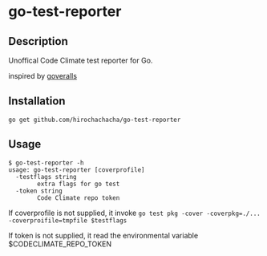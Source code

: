 go-test-reporter
================

Description
-----------

Unoffical Code Climate test reporter for Go.

inspired by [goveralls](https://github.com/mattn/goveralls)

Installation
------------

`go get github.com/hirochachacha/go-test-reporter`

Usage
-----

```
$ go-test-reporter -h
usage: go-test-reporter [coverprofile]
  -testflags string
    	extra flags for go test
  -token string
    	Code Climate repo token
```

If coverprofile is not supplied, it invoke `go test pkg -cover -coverpkg=./... -coverproifile=tmpfile $testflags`

If token is not supplied, it read the environmental variable $CODECLIMATE_REPO_TOKEN
